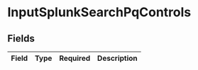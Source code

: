 # InputSplunkSearchPqControls


## Fields

| Field       | Type        | Required    | Description |
| ----------- | ----------- | ----------- | ----------- |